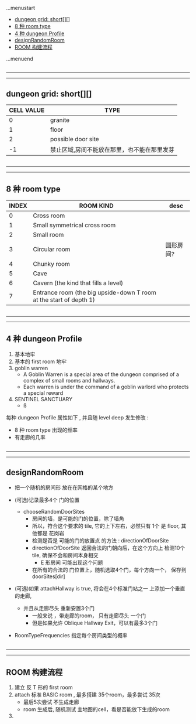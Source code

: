 ...menustart

 - [dungeon grid:  short\[\]\[\]](#10df90b45c7197ec6a3b41830e711272)
 - [8 种 room type](#613d5eda83a93341aa4af1d532915ace)
 - [4 种 dungeon Profile](#31c4a6f18acb8397634b67978b7b6398)
 - [designRandomRoom](#20ebe4265fa72799ee79717e0be19438)
 - [ROOM 构建流程](#bb168d2d6231793ce94f3c1ff263d3f6)

...menuend


<h2 id="10df90b45c7197ec6a3b41830e711272"></h2>

-----
-----

## dungeon grid:  short[][]

CELL VALUE | TYPE
--- | ---
0 | granite
1 | floor
2 | possible door site
-1 | 禁止区域,房间不能放在那里，也不能在那里发芽



<h2 id="613d5eda83a93341aa4af1d532915ace"></h2>

-----
-----

## 8 种 room type 

 INDEX | ROOM KIND | desc
 --- | --- | ---
 0 | Cross room
 1 | Small symmetrical cross room
 2 | Small room
 3 | Circular room | 圆形房间?
 4 | Chunky room  | 
 5 | Cave     
 6 | Cavern (the kind that fills a level)
 7 | Entrance room (the big upside-down T room at the start of depth 1)



<h2 id="31c4a6f18acb8397634b67978b7b6398"></h2>

-----
-----

## 4 种 dungeon Profile

 1. 基本地牢
 2. 基本的 first room 地牢
 3. goblin warren
     - A Goblin Warren is a special area of the dungeon comprised of a complex of small rooms and hallways.
     - Each warren is under the command of a goblin warlord who protects a special reward
 4. SENTINEL SANCTUARY
     - ß

每种 dungeon Profile 属性如下 , 并且随 level deep 发生修改 :

 - 8 种 room type 出现的频率
 - 有走廊的几率


<h2 id="20ebe4265fa72799ee79717e0be19438"></h2>

-----
-----

## designRandomRoom

 - 把一个随机的房间形 放在在网格的某个地方
 - (可选)记录最多4个 门的位置
     - chooseRandomDoorSites
         - 房间的墙，是可能的门的位置，除了墙角
        - 所以，符合这个要求的 tile, 它的上下左右，必然只有 1个 是 floor, 其他都是 花岗岩
        - 检测是否是 可能的门的放置点 的方法 : directionOfDoorSite
        - directionOfDoorSite 返回合法的门朝向后，在这个方向上 检测10个tile, 确保不会和房间本身相交
            - E 形房间 可能出现这个问题
        - 在所有的合法的 门位置上，随机选取4个门，每个方向一个， 保存到 doorSites[dir]

 - (可选)如果 attachHallway is true, 将会在4个标准门站之一 上添加一个垂直的走廊, 
     - 并且从走廊尽头 重新安置3个门
         - 一般来说 ，带走廊的room， 只有走廊尽头 一个门
         - 但是如果允许 Oblique Hallway Exit，可以有最多3个门
 - RoomTypeFrequencies  指定每个房间类型的概率


<h2 id="bb168d2d6231793ce94f3c1ff263d3f6"></h2>

-----
-----

## ROOM 构建流程

 1. 建立 反 T 形的 first room
 2. attach 标准 BASIC room , 最多搭建 35个room，最多尝试 35次
     - 最后5次尝试 不生成走廊
     - room 生成后, 随机测试 主地图的cell，看是否能放下生成的room
 3. 








